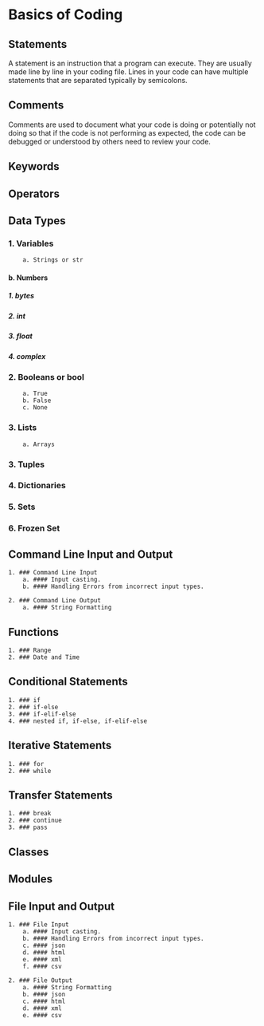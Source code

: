 # Basics of Coding

## Statements
A statement is an instruction that a program can execute. They are usually made line by line in your coding file. Lines in your code can have multiple statements that are separated typically by semicolons.

## Comments
Comments are used to document what your code is doing or potentially not doing so that if the code is not performing as expected, the code can be debugged or understood by others need to review your code.

## Keywords

## Operators

## Data Types

###    1. Variables
        a. Strings or str
####        b. Numbers
#####           1. bytes
#####           2. int
#####           3. float
#####           4. complex
###    2. Booleans or bool
        a. True
        b. False
        c. None
      
###    3. Lists
        a. Arrays
          
###    3. Tuples
###    4. Dictionaries
###    5. Sets
###    6. Frozen Set

## Command Line Input and Output
    1. ### Command Line Input
        a. #### Input casting.
        b. #### Handling Errors from incorrect input types.
      
    2. ### Command Line Output
        a. #### String Formatting

## Functions
    1. ### Range
    2. ### Date and Time

## Conditional Statements
    1. ### if
    2. ### if-else
    3. ### if-elif-else
    4. ### nested if, if-else, if-elif-else

## Iterative Statements
    1. ### for
    2. ### while

## Transfer Statements
    1. ### break
    2. ### continue
    3. ### pass

## Classes

## Modules

## File Input and Output
    1. ### File Input
        a. #### Input casting.
        b. #### Handling Errors from incorrect input types.
        c. #### json
        d. #### html
        e. #### xml
        f. #### csv
      
    2. ### File Output
        a. #### String Formatting
        b. #### json
        c. #### html
        d. #### xml
        e. #### csv
